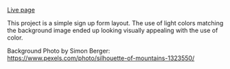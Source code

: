<a href='https://pete-fowler.github.io/sign-up-form/'>Live page</a>

This project is a simple sign up form layout. The use of light colors matching the background image
ended up looking visually appealing with the use of color.

Background Photo by Simon Berger: https://www.pexels.com/photo/silhouette-of-mountains-1323550/